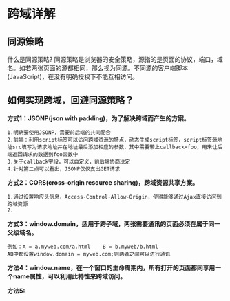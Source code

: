 # 跨域详解

## 同源策略
  什么是同源策略?
    同源策略是浏览器的安全策略，源指的是页面的协议，端口，域名。如若两张页面的源都相同，那么视为同源。不同源的客户端脚本(JavaScript)，在没有明确授权下不能互相访问。

## 如何实现跨域，回避同源策略？

  **方式1：JSONP(json with padding)，为了解决跨域而产生的方案。**

    1.明确要使用JSONP，需要前后端的共同配合
    2.前端：利用script标签可以访问跨域资源的特点，动态生成script标签，script标签源地址src填写为请求地址并在地址最后添加相应的参数，其中需要带上callback=foo，用来让后端返回请求的数据到foo函数中
    3.关于callback字段，可以自定义，前后端协商决定
    4.针对第二点可以看出，JSONP仅仅支出GET请求

  **方式2：CORS(cross-origin resource sharing)，跨域资源共享方案。**

    1.通过设置响应头信息，Access-Control-Allow-Origin，使得能够通过Ajax直接访问到跨域资源
    2.

  **方式3：window.domain，适用于跨子域，两张需要通讯的页面必须在属于同一父级域名。**

    例如：A = a.myweb.com/a.html    B = b.myweb/b.html
    AB中都设置window.domain = myweb.com;则两者之间可以进行通讯

  **方法4：window.name，在一个窗口的生命周期内，所有打开的页面都同享用一个name属性，可以利用此特性来跨域访问。**

  **方法5:**
